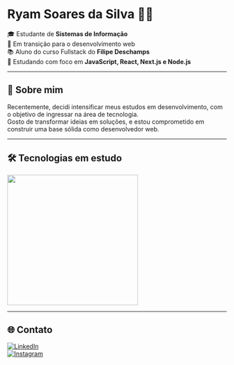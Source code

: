 # Ryam Soares da Silva 👨‍💻

🎓 Estudante de **Sistemas de Informação**  
🚀 Em transição para o desenvolvimento web  
📚 Aluno do curso Fullstack do **Filipe Deschamps**  
🧠 Estudando com foco em **JavaScript, React, Next.js e Node.js**  

---

## 🚀 Sobre mim

Recentemente, decidi intensificar meus estudos em desenvolvimento, com o objetivo de ingressar na área de tecnologia.  
Gosto de transformar ideias em soluções, e estou comprometido em construir uma base sólida como desenvolvedor web.

---

## 🛠️ Tecnologias em estudo

<img src="https://skillicons.dev/icons?i=js,react,nextjs,nodejs,git&theme=light" width="300" />

---

## 🌐 Contato

[![LinkedIn](https://img.shields.io/badge/LinkedIn-blue?style=flat-square&logo=linkedin)](https://www.linkedin.com/in/ryam-s-da-silva-594220252)  
[![Instagram](https://img.shields.io/badge/@rsoarees_400-E4405F?style=flat-square&logo=instagram&logoColor=white)](https://www.instagram.com/rsoarees_400)
